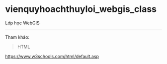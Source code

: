 # vienquyhoachthuyloi_webgis_class
Lớp học WebGIS

***

Tham khảo:

> HTML

https://www.w3schools.com/html/default.asp
